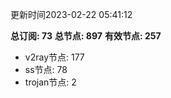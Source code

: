 更新时间2023-02-22 05:41:12

**总订阅: 73**
**总节点: 897**
**有效节点: 257**
- v2ray节点: 177
- ss节点: 78
- trojan节点: 2
